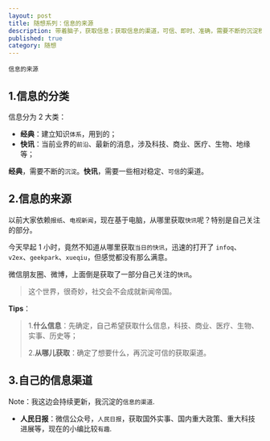 ```yaml
---
layout: post
title: 随想系列：信息的来源
description: 带着脑子，获取信息；获取信息的渠道，可信、即时、准确，需要不断的沉淀积累。
published: true
category: 随想
---
```


`信息的来源`

## 1.信息的分类

信息分为 2 大类：

* **经典**：建立知识`体系`，用到的；
* **快讯**：当前业界的`前沿`、最新的消息，涉及科技、商业、医疗、生物、地缘等；

**经典**，需要不断的`沉淀`。**快讯**，需要一些相对稳定、`可信`的渠道。

## 2.信息的来源

以前大家依赖`报纸`、`电视新闻`，现在基于电脑，从哪里获取`快讯`呢？特别是自己关注的部分。

今天早起 1 小时，竟然不知道从哪里获取`当日的快讯`，迅速的打开了 `infoq`、`v2ex`、`geekpark`、`xueqiu`，但感觉都没有那么满意。

微信朋友圈、微博，上面倒是获取了一部分自己关注的`快讯`。

> 这个世界，很奇妙，社交会不会成就新闻帝国。

**Tips**：

> 1.**什么信息**：先确定，自己希望获取什么信息，科技、商业、医疗、生物、实事、历史等；
> 
> 2.**从哪儿获取**：确定了想要什么，再沉淀可信的获取渠道。


## 3.自己的信息渠道

Note：我这边会持续更新，我沉淀的`信息的渠道`.

* **人民日报**：微信公众号，`人民日报`，获取国外实事、国内重大政策、重大科技进展等，现在的小编比较`有趣`.